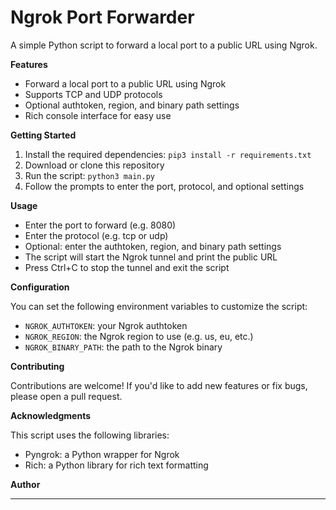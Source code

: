 # Ngrok Port Forwarder

A simple Python script to forward a local port to a public URL using Ngrok.

**Features**

- Forward a local port to a public URL using Ngrok
- Supports TCP and UDP protocols
- Optional authtoken, region, and binary path settings
- Rich console interface for easy use

**Getting Started**

1. Install the required dependencies: `pip3 install -r requirements.txt`
2. Download or clone this repository
3. Run the script: `python3 main.py`
4. Follow the prompts to enter the port, protocol, and optional settings

**Usage**

- Enter the port to forward (e.g. 8080)
- Enter the protocol (e.g. tcp or udp)
- Optional: enter the authtoken, region, and binary path settings
- The script will start the Ngrok tunnel and print the public URL
- Press Ctrl+C to stop the tunnel and exit the script

**Configuration**

You can set the following environment variables to customize the script:

- `NGROK_AUTHTOKEN`: your Ngrok authtoken
- `NGROK_REGION`: the Ngrok region to use (e.g. us, eu, etc.)
- `NGROK_BINARY_PATH`: the path to the Ngrok binary

**Contributing**

Contributions are welcome! If you'd like to add new features or fix bugs, please open a pull request.

**Acknowledgments**

This script uses the following libraries:

- Pyngrok: a Python wrapper for Ngrok
- Rich: a Python library for rich text formatting

**Author**

---

